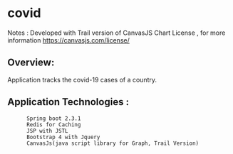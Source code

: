 # covid
Notes :  Developed with Trail version of CanvasJS Chart License , for more information https://canvasjs.com/license/

Overview:
----------

Application tracks the covid-19 cases of a country.


Application Technologies :
---------------------------

          Spring boot 2.3.1
          Redis for Caching
          JSP with JSTL
          Bootstrap 4 with Jquery
          CanvasJs(java script library for Graph, Trail Version)
          
          
